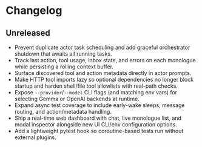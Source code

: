# Changelog

## Unreleased

- Prevent duplicate actor task scheduling and add graceful orchestrator shutdown that awaits all running tasks.
- Track last action, tool usage, inbox state, and errors on each monologue while persisting a rolling context buffer.
- Surface discovered tool and action metadata directly in actor prompts.
- Make HTTP tool imports lazy so optional dependencies no longer block startup and harden shell/file tool allowlists with real-path checks.
- Expose `--provider`/`--model` CLI flags (and matching env vars) for selecting Gemma or OpenAI backends at runtime.
- Expand async test coverage to include early-wake sleeps, message routing, and action/metadata handling.
- Ship a real-time web dashboard with chat, live monologue list, and modal inspector alongside new UI CLI/env configuration options.
- Add a lightweight pytest hook so coroutine-based tests run without external plugins.
